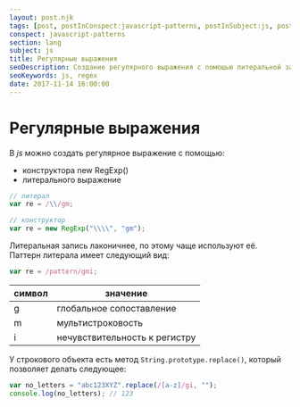 ```yaml
---
layout: post.njk
tags: [post, postInConspect:javascript-patterns, postInSubject:js, postInSection:lang]
conspect: javascript-patterns
section: lang
subject: js
title: Регулярные выражения
seoDescription: Создание регулярного выражения с помощью литеральной записи и конструктора в JavaScript.
seoKeywords: js, regex
date: 2017-11-14 16:00:00
---
```

# Регулярные выражения

В *js* можно создать регулярное выражение с помощью:

+ конструктора new RegExp()
+ литерального выражение

```js
// литерал
var re = /\\/gm;

// конструктор
var re = new RegExp("\\\\", "gm");
```

Литеральная запись лаконичнее, по этому чаще используют её. Паттерн литерала имеет следующий вид:

```js
var re = /pattern/gmi;
```

символ | значение
--- | ---
g | глобальное сопоставление
m | мультистроковость
i | нечувствительность к регистру

У строкового объекта есть метод `String.prototype.replace()`, который позволяет делать следующее:

```js
var no_letters = "abc123XYZ".replace(/[a-z]/gi, "");
console.log(no_letters); // 123
```